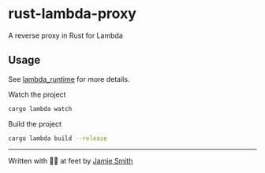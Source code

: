 # rust-lambda-proxy

A reverse proxy in Rust for Lambda

## Usage

See [lambda_runtime](https://crates.io/crates/lambda_runtime) for more details.

Watch the project

```bash
cargo lambda watch
```

Build the project

```bash
cargo lambda build --release
```

---

Written with 🐶🐶 at feet by [Jamie Smith](https://jsmith.dev)
